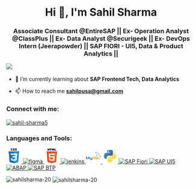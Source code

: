 <h1 align="center">Hi 👋, I'm Sahil Sharma</h1>
<h3 align="center"> Associate Consultant @EntireSAP || Ex- Operation Analyst @ClassPlus || Ex- Data Analyst @Securigeek || Ex- DevOps Intern (Jeerapowder) || SAP FIORI - UI5, Data & Product Analytics || </h3>
<img align="right alt="Coding" width="400" src="https://www.aalpha.net/wp-content/uploads/2019/10/data-science-giphy.gif">


- 🌱 I’m currently learning about **SAP Frontend Tech, Data Analytics**

- 📫 How to reach me **sahilpusa@gmail.com**

<h3 align="left">Connect with me:</h3>
<p align="left">
<a href="https://linkedin.com/in/sahil-sharma5" target="blank"><img align="center" src="https://raw.githubusercontent.com/rahuldkjain/github-profile-readme-generator/master/src/images/icons/Social/linked-in-alt.svg" alt="sahil-sharma5" height="30" width="40" /></a>
</p>

<h3 align="left">Languages and Tools:</h3>
<p align="left">
    <a href="https://www.w3schools.com/css/" target="_blank" rel="noreferrer">
        <img src="https://raw.githubusercontent.com/devicons/devicon/master/icons/css3/css3-original-wordmark.svg" alt="css3" width="40" height="40"/>
    </a>
    <a href="https://www.figma.com/" target="_blank" rel="noreferrer">
        <img src="https://www.vectorlogo.zone/logos/figma/figma-icon.svg" alt="figma" width="40" height="40"/>
    </a>
    <a href="https://www.w3.org/html/" target="_blank" rel="noreferrer">
        <img src="https://raw.githubusercontent.com/devicons/devicon/master/icons/html5/html5-original-wordmark.svg" alt="html5" width="40" height="40"/>
    </a>
    <a href="https://www.jenkins.io" target="_blank" rel="noreferrer">
        <img src="https://www.vectorlogo.zone/logos/jenkins/jenkins-icon.svg" alt="jenkins" width="40" height="40"/>
    </a>
    <a href="https://www.mysql.com/" target="_blank" rel="noreferrer">
        <img src="https://raw.githubusercontent.com/devicons/devicon/master/icons/mysql/mysql-original-wordmark.svg" alt="mysql" width="40" height="40"/>
    </a>
    <a href="https://www.python.org" target="_blank" rel="noreferrer">
        <img src="https://raw.githubusercontent.com/devicons/devicon/master/icons/python/python-original.svg" alt="python" width="40" height="40"/>
    </a>
    <a href="#" target="_blank" rel="noreferrer">
        <img src="https://www.sap.com/dam/application/shared/icons/sap-fiori/sap-fiori.png" alt="SAP Fiori" width="40" height="40"/>
    </a>
    <a href="#" target="_blank" rel="noreferrer">
        <img src="https://www.sap.com/dam/application/shared/icons/sap-ui5/sap-ui5.png" alt="SAP UI5" width="40" height="40"/>
    </a>
    <a href="#" target="_blank" rel="noreferrer">
        <img src="https://www.sap.com/dam/application/shared/icons/abap/abap.png" alt="ABAP" width="40" height="40"/>
    </a>
    <a href="#" target="_blank" rel="noreferrer">
        <img src="https://www.sap.com/dam/application/shared/icons/sap-btp/sap-btp.png" alt="SAP BTP" width="40" height="40"/>
    </a>
</p>


<p><img align="left" src="https://github-readme-stats.vercel.app/api/top-langs?username=sahilsharma-20&show_icons=true&locale=en&layout=compact" alt="sahilsharma-20" /></p>

<p>&nbsp;<img align="center" src="https://github-readme-stats.vercel.app/api?username=sahilsharma-20&show_icons=true&locale=en" alt="sahilsharma-20" /></p>
